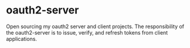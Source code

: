 # oauth2-server
Open sourcing my oauth2 server and client projects. The responsibility of the oauth2-server is to issue, verify, and refresh tokens from client applications.
